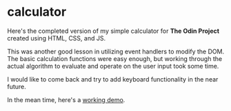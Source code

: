 # calculator

Here's the completed version of my simple calculator for **The Odin Project** created using
HTML, CSS, and JS. 

This was another good lesson in utilizing event handlers to modify the DOM. The basic calculation
functions were easy enough, but working through the actual algorithm to evaluate and operate
on the user input took some time. 

I would like to come back and try to add keyboard functionality in the near future.

In the mean time, here's a [working demo](https://mightbemowgli.github.io/calculator/).
